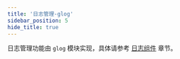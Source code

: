 ```yaml
---
title: '日志管理-glog'
sidebar_position: 5
hide_title: true
---
```


日志管理功能由 `glog` 模块实现，具体请参考 [日志组件](../../1-核心组件-重点/4-日志组件/4-日志组件.md) 章节。